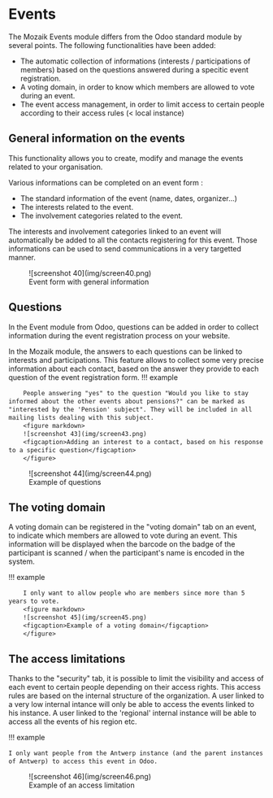 # Events

The Mozaik Events module differs from the Odoo standard module by several points. The following functionalities have been added:

- The automatic collection of informations (interests / participations of members) based on the questions answered during  a specitic event registration.
- A voting domain, in order to know which members are allowed to vote during an event.
- The event access management, in order to limit access to certain people according to their access rules (< local instance)

## General information on the events


This functionality allows you to create, modify and manage the events related to your organisation.

Various informations can be completed on an event form :

- The standard information of the event (name, dates, organizer...)
- The interests related to the event.
- The involvement categories related to the event.

The interests and involvement categories linked to an event will automatically be added to all the contacts registering for this event. Those informations can be used to send communications in a very targetted manner. 


<figure markdown>
![screenshot 40](img/screen40.png)
<figcaption>Event form with general information</figcaption>
</figure>

## Questions

In the Event module from Odoo, questions can be added in order to collect information during the event registration process on your website.

In the Mozaik module, the answers to each questions can be linked to interests and participations. This feature allows to collect some very precise information about each contact, based on the answer they provide to each question of the event registration form.
    !!! example 

        People answering "yes" to the question "Would you like to stay informed about the other events about pensions?" can be marked as "interested by the 'Pension' subject". They will be included in all mailing lists dealing with this subject.
        <figure markdown>
        ![screenshot 43](img/screen43.png)
        <figcaption>Adding an interest to a contact, based on his response to a specific question</figcaption>
        </figure>

<figure markdown>
![screenshot 44](img/screen44.png)
<figcaption>Example of questions</figcaption>
</figure>

## The voting domain

A voting domain can be registered in the "voting domain" tab on an event, to indicate which members are allowed to vote during an event. This information will be displayed when the barcode on the badge of the participant is scanned / when the participant's name is encoded in the system.

!!! example 

        I only want to allow people who are members since more than 5 years to vote.
        <figure markdown>
        ![screenshot 45](img/screen45.png)
        <figcaption>Example of a voting domain</figcaption>
        </figure>

## The access limitations

Thanks to the "security" tab, it is possible to limit the visibility and access of each event to certain people depending on their access rights.
This access rules are based on the internal structure of the organization. A user linked to a very low internal intance will only be able to access the events linked to his instance. A user linked to the 'regional' internal instance will be able to access all the events of his region etc.

!!! example 

    I only want people from the Antwerp instance (and the parent instances of Antwerp) to access this event in Odoo.

<figure markdown>
![screenshot 46](img/screen46.png)
<figcaption>Example of an access limitation</figcaption>
</figure>
